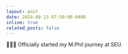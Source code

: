 ```yaml
---
layout: post
date: 2024-09-13 07:59:00-0400
inline: true
related_posts: false
---
```


🏃🏻‍➡️ Officially started my M.Phil journey at SEU.
